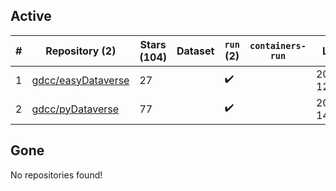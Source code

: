 ## Active
| # | Repository (2) | Stars (104) | Dataset | `run` (2) | `containers-run` | Last Modified |
| --- | --- | --- | --- | --- | --- | --- |
| 1 | [gdcc/easyDataverse](https://github.com/gdcc/easyDataverse) | 27 |  | :heavy_check_mark: |  | 2025-09-02 12:55:26+00:00 |
| 2 | [gdcc/pyDataverse](https://github.com/gdcc/pyDataverse) | 77 |  | :heavy_check_mark: |  | 2025-08-15 14:29:16+00:00 |

## Gone
No repositories found!
